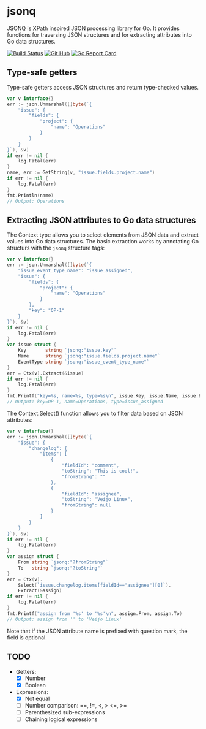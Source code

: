 # jsonq

JSONQ is XPath inspired JSON processing library for Go. It provides
functions for traversing JSON structures and for extracting attributes
into Go data structures.

[![Build Status](https://img.shields.io/github/workflow/status/markkurossi/jsonq/Go)](https://github.com/markkurossi/jsonq/actions)
[![Git Hub](https://img.shields.io/github/last-commit/markkurossi/jsonq.svg)](https://github.com/markkurossi/jsonq/actions)
[![Go Report Card](https://goreportcard.com/badge/github.com/markkurossi/jsonq)](https://goreportcard.com/report/github.com/markkurossi/jsonq)

## Type-safe getters

Type-safe getters access JSON structures and return type-checked values.

```go
var v interface{}
err := json.Unmarshal([]byte(`{
    "issue": {
        "fields": {
            "project": {
                "name": "Operations"
            }
        }
    }
}`), &v)
if err != nil {
    log.Fatal(err)
}
name, err := GetString(v, "issue.fields.project.name")
if err != nil {
    log.Fatal(err)
}
fmt.Println(name)
// Output: Operations
```

## Extracting JSON attributes to Go data structures

The Context type allows you to select elements from JSON data and
extract values into Go data structures. The basic extraction works by
annotating Go structurs with the `jsonq` structure tags:

```go
var v interface{}
err := json.Unmarshal([]byte(`{
    "issue_event_type_name": "issue_assigned",
    "issue": {
        "fields": {
            "project": {
                "name": "Operations"
            }
        },
        "key": "OP-1"
    }
}`), &v)
if err != nil {
    log.Fatal(err)
}
var issue struct {
    Key       string `jsonq:"issue.key"`
    Name      string `jsonq:"issue.fields.project.name"`
    EventType string `jsonq:"issue_event_type_name"`
}
err = Ctx(v).Extract(&issue)
if err != nil {
    log.Fatal(err)
}
fmt.Printf("key=%s, name=%s, type=%s\n", issue.Key, issue.Name, issue.EventType)
// Output: key=OP-1, name=Operations, type=issue_assigned
```

The Context.Select() function allows you to filter data based on JSON
attributes:

```go
var v interface{}
err := json.Unmarshal([]byte(`{
    "issue": {
        "changelog": {
            "items": [
                {
                    "fieldId": "comment",
                    "toString": "This is cool!",
                    "fromString": ""
                },
                {
                    "fieldId": "assignee",
                    "toString": "Veijo Linux",
                    "fromString": null
                }
            ]
        }
    }
}`), &v)
if err != nil {
    log.Fatal(err)
}
var assign struct {
    From string `jsonq:"?fromString"`
    To   string `jsonq:"?toString"`
}
err = Ctx(v).
    Select(`issue.changelog.items[fieldId=="assignee"][0]`).
    Extract(&assign)
if err != nil {
    log.Fatal(err)
}
fmt.Printf("assign from '%s' to '%s'\n", assign.From, assign.To)
// Output: assign from '' to 'Veijo Linux'
```

Note that if the JSON attribute name is prefixed with question mark,
the field is optional.

## TODO

 - Getters:
   - [X] Number
   - [X] Boolean
 - Expressions:
   - [X] Not equal
   - [ ] Number comparison: ==, !=, <, > <=, >=
   - [ ] Parenthesized sub-expressions
   - [ ] Chaining logical expressions
